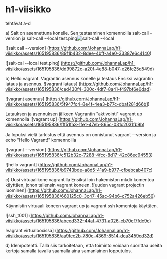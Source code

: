 # h1-viisikko
tehtävät a-d 

a) Salt on asennettuna konelle. Sen testaaminen komennoilla salt-call -version ja salt-call --local test.ping![salt-call --local](https://github.com/JohannaLap/h1-viisikko/assets/165195836/755b52a4-12ba-45f9-8dd8-a558a29c8b17)

![salt call --version]
(https://github.com/JohannaLap/h1-viisikko/assets/165195836/89f1b432-8dee-4bff-a4e0-33387e6c4140)

![salt-cal --local test.ping]
(https://github.com/JohannaLap/h1-viisikko/assets/165195836/dd99872c-a20f-4e88-b047-e26fc25d549d)

b) Hello vagrant. Vagrantin asennus konelle ja testaus
Ensiksi vagrantin lataus ja asennus.
![vagrant lataus]
(https://github.com/JohannaLap/h1-viisikko/assets/165195836/ced430f4-300c-4df7-8a41-f497bf6e0dad)

![vagrant asennus]
(https://github.com/JohannaLap/h1-viisikko/assets/165195836/5f947fc4-8e4f-4ea3-b77c-dbaf281d66b1)

Latauksen ja asennuksen jälkeen 
Vagrantin "aktivointi" vagrant up komennolla 
![vagrant up]
(https://github.com/JohannaLap/h1-viisikko/assets/165195836/fff51fa3-1fe1-47eb-865c-031c2031fb9b)

Ja lopuksi vielä tarkistus että asennus on onnistunut vagrant --version ja echo "Hello Vagrant!" komennoilla

![vagrant --version]
(https://github.com/JohannaLap/h1-viisikko/assets/165195836/c512b32c-7288-4fcc-8d17-42c86ec94553)

![hello vagrant]
(https://github.com/JohannaLap/h1-viisikko/assets/165195836/b9743bde-a8d5-41a9-b977-cfbebcab407c)

c) Uusi virtuaalikone vagrantilla
Ensiksi loin hakemiston mkdir komentoa käyttäen, johon tallensin vagrant koneen.
![uuden vagrant projectin luominen]
(https://github.com/JohannaLap/h1-viisikko/assets/165195836/660125c0-3c47-45ac-94b6-c752a426eb56)


Käynnistin virtuaali koneen vagrant up ja vagrant ssh komentoja käyttäen. 

![ssh_t001]
(https://github.com/JohannaLap/h1-viisikko/assets/165195836/abeed332-44af-4731-a026-cb70cf7fdc9c)

!vagrant virtualboxissa]
(https://github.com/JohannaLap/h1-viisikko/assets/165195836/aa9fec2b-780c-4369-8514-dca3459cd32d)

d) Idempotentti. Tällä siis tarkoitetaan, että toiminto voidaan suorittaa useita kertoja samalla tavalla saamalla aina samanlainen lopputulos. 






